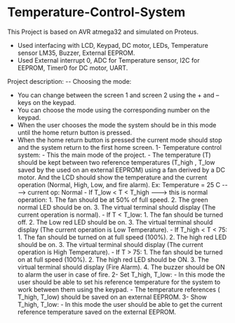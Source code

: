 # Temperature-Control-System
This Project is based on AVR atmega32 and simulated on Proteus.

-  Used interfacing with LCD, Keypad, DC motor, LEDs, Temperature sensor LM35, Buzzer, External EEPROM.
-  Used External interrupt 0, ADC for Temperature sensor, I2C for EEPROM, Timer0 for DC motor, UART.

Project description:
-- Choosing the mode:
  -  You can change between the screen 1 and screen 2 using the + and – keys on the keypad. 
  -  You can choose the mode using the corresponding number on the keypad.
  -  When the user chooses the mode the system should be in this mode until the home return button is pressed.
  -  When the home return button is pressed the current mode should stop and the system return to the first home screen.
  1- Temperature control system:
    -  This the main mode of the project. 
    -  The temperature (T) should be kept between two reference temperatures (T_high , T_low saved by the used on an external EEPROM) using a fan derived by a DC motor. And           the LCD should show the temperature and the current operation (Normal, High, Low, and fire alarm). 
       Ex: Temperature = 25 C   ---->   current op: Normal
    -  If T_low < T < T_high --->  this is normal operation:
          1. The fan should be at 50% of full speed. 
          2. The green normal LED should be on.
          3. The virtual terminal should display (The current operation is normal).
    -  If T < T_low: 
          1. The fan should be turned off. 
          2. The Low red LED should be on.
          3. The virtual terminal should display (The current operation is Low Temperature).
    -  If T_high < T < 75: 
          1. The fan should be turned on at full speed (100%). 
          2. The high red LED should be on.
          3. The virtual terminal should display (The current operation is High Temperature).
    -  If T > 75: 
          1. The fan should be turned on at full speed (100%). 
          2. The high red LED should be ON.
          3. The virtual terminal should display (Fire Alarm).
          4. The buzzer should be ON to alarm the user in case of fire.
  2-  Set T_high, T_low:
    -  In this mode the user should be able to set his reference temperature for the system to work between them using the keypad.
    -  The temperature references ( T_high, T_low) should be saved on an external EEPROM.
  3-  Show T_high, T_low:
    -  In this mode the user should be able to get the current reference temperature saved on the external EEPROM.

